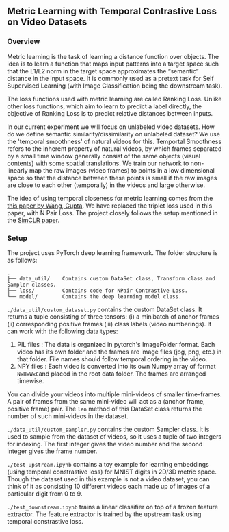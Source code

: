 ## Metric Learning with Temporal Contrastive Loss on Video Datasets

### Overview

Metric learning is the task of learning a distance function over objects. The idea is to learn a function that maps input patterns into a target space such that the L1/L2 norm in the target space approximates the “semantic” distance in the input space. It is commonly used as a pretext task for Self Supervised Learning (with Image Classification being the downstream task). 

The loss functions used with metric learning are called Ranking Loss. Unlike other loss functions, which aim to learn to predict a label directly, the objective of Ranking Loss is to predict relative distances between inputs. 

In our current experiment we will focus on unlabeled video datasets. How do we define semantic similarity/dissimilarity on unlabeled dataset? We use the 'temporal smoothness' of natural videos for this. Temportal Smoothness refers to the inherent property of natural videos, by which frames separated by a small time window generally consist of the same objects (visual contents) with some spatial translations. We train our network to non-linearly map the raw images (video frames) to points in a low dimensional space so that the distance between these points is small if the raw images are close to each other (temporally) in the videos and large otherwise.

The idea of using temporal closeness for metric learning comes from the [this paper by Wang, Gupta](https://arxiv.org/abs/1505.00687). We have replaced the triplet loss used in this paper, with N Pair Loss. The project closely follows the setup mentioned in the [SimCLR paper](https://arxiv.org/abs/2002.05709).

### Setup

The project uses PyTorch deep learning framework. The folder structure is as follows:

    .
    ├── data_util/    Contains custom DataSet class, Transform class and Sampler classes. 
    ├── loss/         Contains code for NPair Contrastive Loss.
    └── model/        Contains the deep learning model class.


`./data_util/custom_dataset.py` contains the custom DataSet class. It returns a tuple consisting of three tensors: (i) a minibatch of anchor frames (ii) corresponding positive frames (iii) class labels (video numberings).  It can work with the following data types:

1. PIL files : The data is organized in pytorch's ImageFolder format. Each video has its own folder and the frames are image files (jpg, png, etc.) in that folder. File names should follow temporal ordering in the video.
2. NPY files : Each video is converted into its own Numpy array of format `NxHxWxC`and placed in the root data folder. The frames are arranged timewise. 

You can divide your videos into multiple mini-videos of smaller time-frames. A pair of frames from the same mini-video will act as a (anchor frame, positive frame) pair. The `len` method of this DataSet class returns the number of such mini-videos in the dataset.

`./data_util/custom_sampler.py` contains the custom Sampler class. It is used to sample from the dataset of videos, so it uses a tuple of two integers for indexing. The first integer gives the video number and the second integer gives the frame number. 

`./test_upstream.ipynb` contains a toy example for learning embeddings (using temporal constrastive loss) for MNIST digits in 2D/3D metric space. Though the dataset used in this example is not a video dataset, you can think of it as consisting 10 different videos each made up of images of a particular digit from 0 to 9.

`./test_downstream.ipynb` trains a linear classifier on top of a frozen feature extractor. The feature extractor is trained by the upstream task using temporal constrastive loss. 
